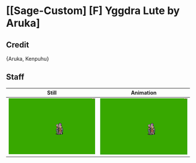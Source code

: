 # [\[Sage-Custom\] \[F\] Yggdra Lute by Aruka]

## Credit

{Aruka, Kenpuhu}

## Staff

| Still | Animation |
| :---: | :-------: |
| ![Staff still](./Staff_000.png) | ![Staff animation](./Staff.gif) |
